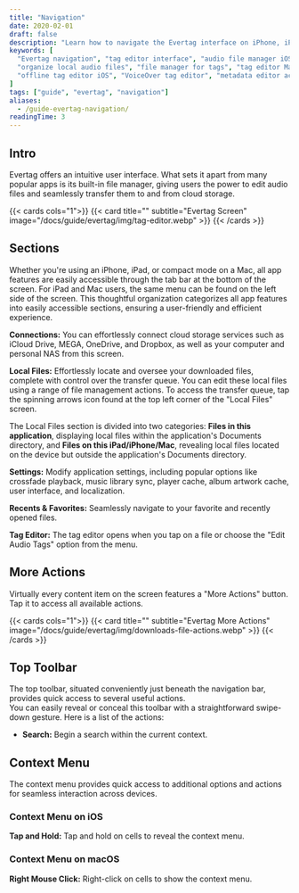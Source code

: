 ```yaml
---
title: "Navigation"
date: 2020-02-01
draft: false
description: "Learn how to navigate the Evertag interface on iPhone, iPad, and Mac. This guide covers Local Files, File Manager, Connections, Tag Editor, Settings, and accessibility features like VoiceOver."
keywords: [
  "Evertag navigation", "tag editor interface", "audio file manager iOS", "edit music metadata",
  "organize local audio files", "file manager for tags", "tag editor Mac iPhone", 
  "offline tag editor iOS", "VoiceOver tag editor", "metadata editor accessibility"
]
tags: ["guide", "evertag", "navigation"]
aliases:
  - /guide-evertag-navigation/
readingTime: 3
---
```



## Intro

Evertag offers an intuitive user interface. What sets it apart from many popular apps is its built-in file manager, giving users the power to edit audio files and seamlessly transfer them to and from cloud storage.

{{< cards cols="1">}}
  {{< card title="" subtitle="Evertag Screen" image="/docs/guide/evertag/img/tag-editor.webp" >}}
{{< /cards >}}

## Sections

Whether you're using an iPhone, iPad, or compact mode on a Mac, all app features are easily accessible through the tab bar at the bottom of the screen. For iPad and Mac users, the same menu can be found on the left side of the screen. This thoughtful organization categorizes all app features into easily accessible sections, ensuring a user-friendly and efficient experience.

**Connections:** You can effortlessly connect cloud storage services such as iCloud Drive, MEGA, OneDrive, and Dropbox, as well as your computer and personal NAS from this screen.

**Local Files:** Effortlessly locate and oversee your downloaded files, complete with control over the transfer queue. You can edit these local files using a range of file management actions. To access the transfer queue, tap the spinning arrows icon found at the top left corner of the "Local Files" screen.

The Local Files section is divided into two categories: **Files in this application**, displaying local files within the application's Documents directory, and **Files on this iPad/iPhone/Mac**, revealing local files located on the device but outside the application's Documents directory.

**Settings:** Modify application settings, including popular options like crossfade playback, music library sync, player cache, album artwork cache, user interface, and localization.

**Recents & Favorites:** Seamlessly navigate to your favorite and recently opened files.

**Tag Editor:** The tag editor opens when you tap on a file or choose the "Edit Audio Tags" option from the menu. 

## More Actions

Virtually every content item on the screen features a "More Actions" button. Tap it to access all available actions.

{{< cards cols="1">}}
  {{< card title="" subtitle="Evertag More Actions" image="/docs/guide/evertag/img/downloads-file-actions.webp" >}}
{{< /cards >}}

## Top Toolbar

The top toolbar, situated conveniently just beneath the navigation bar, provides quick access to several useful actions.  
You can easily reveal or conceal this toolbar with a straightforward swipe-down gesture. Here is a list of the actions:

- **Search:** Begin a search within the current context.

## Context Menu

The context menu provides quick access to additional options and actions for seamless interaction across devices.

### Context Menu on iOS

**Tap and Hold:** Tap and hold on cells to reveal the context menu.

### Context Menu on macOS

**Right Mouse Click:** Right-click on cells to show the context menu.